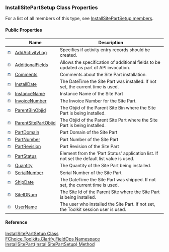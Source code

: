 ﻿### InstallSitePartSetup Class Properties

For a list of all members of this type, see [InstallSitePartSetup members](FChoice.Toolkits.Clarify~FChoice.Toolkits.Clarify.FieldOps.InstallSitePartSetup_members.md).

#### Public Properties

|   | Name | Description |
| --- | --- | --- |
| ![Public Property](dotnetimages/publicProperty.png) | [AddActivityLog](FChoice.Toolkits.Clarify~FChoice.Toolkits.Clarify.FieldOps.InstallSitePartSetup~AddActivityLog.md) | Specifies if activity entry records should be created.   |
| ![Public Property](dotnetimages/publicProperty.png) | [AdditionalFields](FChoice.Toolkits.Clarify~FChoice.Toolkits.Clarify.FieldOps.InstallSitePartSetup~AdditionalFields.md) | Allows the specification of additional fields to be updated as part of API invocation.   |
| ![Public Property](dotnetimages/publicProperty.png) | [Comments](FChoice.Toolkits.Clarify~FChoice.Toolkits.Clarify.FieldOps.InstallSitePartSetup~Comments.md) | Comments about the Site Part installation.   |
| ![Public Property](dotnetimages/publicProperty.png) | [InstallDate](FChoice.Toolkits.Clarify~FChoice.Toolkits.Clarify.FieldOps.InstallSitePartSetup~InstallDate.md) | The DateTime the Site Part was installed. If not set, the current time is used.   |
| ![Public Property](dotnetimages/publicProperty.png) | [InstanceName](FChoice.Toolkits.Clarify~FChoice.Toolkits.Clarify.FieldOps.InstallSitePartSetup~InstanceName.md) | Instance Name of the Site Part   |
| ![Public Property](dotnetimages/publicProperty.png) | [InvoiceNumber](FChoice.Toolkits.Clarify~FChoice.Toolkits.Clarify.FieldOps.InstallSitePartSetup~InvoiceNumber.md) | The Invoice Number for the Site Part.   |
| ![Public Property](dotnetimages/publicProperty.png) | [ParentBinObjid](FChoice.Toolkits.Clarify~FChoice.Toolkits.Clarify.FieldOps.InstallSitePartSetup~ParentBinObjid.md) | The Objid of the Parent Site Bin where the Site Part is being installed.   |
| ![Public Property](dotnetimages/publicProperty.png) | [ParentSitePartObjid](FChoice.Toolkits.Clarify~FChoice.Toolkits.Clarify.FieldOps.InstallSitePartSetup~ParentSitePartObjid.md) | The Objid of the Parent Site Part where the Site Part is being installed.   |
| ![Public Property](dotnetimages/publicProperty.png) | [PartDomain](FChoice.Toolkits.Clarify~FChoice.Toolkits.Clarify.FieldOps.InstallSitePartSetup~PartDomain.md) | Part Domain of the Site Part   |
| ![Public Property](dotnetimages/publicProperty.png) | [PartNumber](FChoice.Toolkits.Clarify~FChoice.Toolkits.Clarify.FieldOps.InstallSitePartSetup~PartNumber.md) | Part Number of the Site Part   |
| ![Public Property](dotnetimages/publicProperty.png) | [PartRevision](FChoice.Toolkits.Clarify~FChoice.Toolkits.Clarify.FieldOps.InstallSitePartSetup~PartRevision.md) | Part Revision of the Site Part   |
| ![Public Property](dotnetimages/publicProperty.png) | [PartStatus](FChoice.Toolkits.Clarify~FChoice.Toolkits.Clarify.FieldOps.InstallSitePartSetup~PartStatus.md) | Element from the 'Part Status' application list. If not set the default list value is used.   |
| ![Public Property](dotnetimages/publicProperty.png) | [Quantity](FChoice.Toolkits.Clarify~FChoice.Toolkits.Clarify.FieldOps.InstallSitePartSetup~Quantity.md) | The Quantity of the Site Part being installed.   |
| ![Public Property](dotnetimages/publicProperty.png) | [SerialNumber](FChoice.Toolkits.Clarify~FChoice.Toolkits.Clarify.FieldOps.InstallSitePartSetup~SerialNumber.md) | Serial Number of the Site Part   |
| ![Public Property](dotnetimages/publicProperty.png) | [ShipDate](FChoice.Toolkits.Clarify~FChoice.Toolkits.Clarify.FieldOps.InstallSitePartSetup~ShipDate.md) | The DateTime the Site Part was shipped. If not set, the current time is used.   |
| ![Public Property](dotnetimages/publicProperty.png) | [SiteIDNum](FChoice.Toolkits.Clarify~FChoice.Toolkits.Clarify.FieldOps.InstallSitePartSetup~SiteIDNum.md) | The Site Id of the Parent Site where the Site Part is being installed.   |
| ![Public Property](dotnetimages/publicProperty.png) | [UserName](FChoice.Toolkits.Clarify~FChoice.Toolkits.Clarify.FieldOps.InstallSitePartSetup~UserName.md) | The user who installed the Site Part. If not set, the Toolkit session user is used.   |





#### Reference

[InstallSitePartSetup Class](FChoice.Toolkits.Clarify~FChoice.Toolkits.Clarify.FieldOps.InstallSitePartSetup.md)  
[FChoice.Toolkits.Clarify.FieldOps Namespace](FChoice.Toolkits.Clarify~FChoice.Toolkits.Clarify.FieldOps_namespace.md)  
[InstallSitePart(InstallSitePartSetup) Method](FChoice.Toolkits.Clarify~FChoice.Toolkits.Clarify.FieldOps.FieldOpsToolkit~InstallSitePart(InstallSitePartSetup).md)